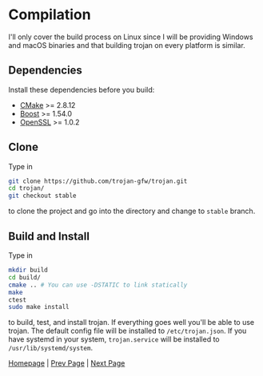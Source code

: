 # Compilation

I'll only cover the build process on Linux since I will be providing Windows and macOS binaries and that building trojan on every platform is similar.

## Dependencies

Install these dependencies before you build:

- [CMake](https://cmake.org/) >= 2.8.12
- [Boost](http://www.boost.org/) >= 1.54.0
- [OpenSSL](https://www.openssl.org/) >= 1.0.2

## Clone

Type in

```bash
git clone https://github.com/trojan-gfw/trojan.git
cd trojan/
git checkout stable
```

to clone the project and go into the directory and change to `stable` branch.

## Build and Install

Type in

```bash
mkdir build
cd build/
cmake .. # You can use -DSTATIC to link statically
make
ctest
sudo make install
```

to build, test, and install trojan. If everything goes well you'll be able to use trojan. The default config file will be installed to `/etc/trojan.json`. If you have systemd in your system, `trojan.service` will be installed to `/usr/lib/systemd/system`.

[Homepage](.) | [Prev Page](config) | [Next Page](usage)
